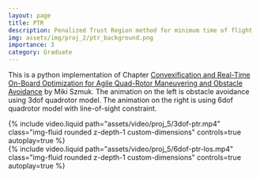 ```yaml
---
layout: page
title: PTR
description: Penalized Trust Region method for minimum time of flight
img: assets/img/proj_2/ptr_background.png
importance: 3
category: Graduate
---
```


This is a python implementation of Chapter  [Convexification and Real-Time On-Board Optimization for Agile Quad-Rotor Maneuvering and Obstacle Avoidance](https://ieeexplore.ieee.org/abstract/document/8206363) by Miki Szmuk. The animation on the left is obstacle avoidance using 3dof quadrotor model. The animation on the right is using 6dof quadrotor model with line-of-sight constraint.

<div class="row mt-3">
    <div class="col mt-3 mt-md-0">
        {% include video.liquid path="assets/video/proj_5/3dof-ptr.mp4" class="img-fluid rounded z-depth-1 custom-dimensions" controls=true autoplay=true %}
    </div>
    <div class="col mt-3 mt-md-0">
        {% include video.liquid path="assets/video/proj_5/6dof-ptr-los.mp4" class="img-fluid rounded z-depth-1 custom-dimensions" controls=true autoplay=true %}
    </div>
</div>

<style>
.custom-dimensions {
    width: 100%;
    height: 300px; /* Set your desired height */
    object-fit: cover; /* Ensures the content covers the area */
}
</style>